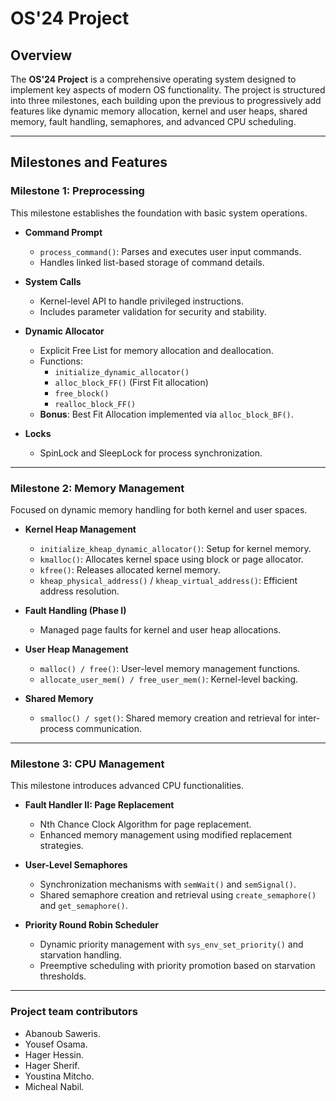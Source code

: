 # OS'24 Project

## Overview

The **OS'24 Project** is a comprehensive operating system designed to implement key aspects of modern OS functionality. The project is structured into three milestones, each building upon the previous to progressively add features like dynamic memory allocation, kernel and user heaps, shared memory, fault handling, semaphores, and advanced CPU scheduling.

---

## Milestones and Features

### Milestone 1: Preprocessing
This milestone establishes the foundation with basic system operations.

- **Command Prompt**  
  - `process_command()`: Parses and executes user input commands.  
  - Handles linked list-based storage of command details.  

- **System Calls**  
  - Kernel-level API to handle privileged instructions.  
  - Includes parameter validation for security and stability.  

- **Dynamic Allocator**  
  - Explicit Free List for memory allocation and deallocation.  
  - Functions:
    - `initialize_dynamic_allocator()`
    - `alloc_block_FF()` (First Fit allocation)
    - `free_block()`
    - `realloc_block_FF()`  
  - **Bonus**: Best Fit Allocation implemented via `alloc_block_BF()`.  

- **Locks**  
  - SpinLock and SleepLock for process synchronization.  

---

### Milestone 2: Memory Management
Focused on dynamic memory handling for both kernel and user spaces.

- **Kernel Heap Management**  
  - `initialize_kheap_dynamic_allocator()`: Setup for kernel memory.  
  - `kmalloc()`: Allocates kernel space using block or page allocator.  
  - `kfree()`: Releases allocated kernel memory.  
  - `kheap_physical_address()` / `kheap_virtual_address()`: Efficient address resolution.  

- **Fault Handling (Phase I)**  
  - Managed page faults for kernel and user heap allocations.  

- **User Heap Management**  
  - `malloc() / free()`: User-level memory management functions.  
  - `allocate_user_mem() / free_user_mem()`: Kernel-level backing.  

- **Shared Memory**  
  - `smalloc() / sget()`: Shared memory creation and retrieval for inter-process communication.  

---

### Milestone 3: CPU Management
This milestone introduces advanced CPU functionalities.

- **Fault Handler II: Page Replacement**  
  - Nth Chance Clock Algorithm for page replacement.  
  - Enhanced memory management using modified replacement strategies.  

- **User-Level Semaphores**  
  - Synchronization mechanisms with `semWait()` and `semSignal()`.  
  - Shared semaphore creation and retrieval using `create_semaphore()` and `get_semaphore()`.  

- **Priority Round Robin Scheduler**  
  - Dynamic priority management with `sys_env_set_priority()` and starvation handling.  
  - Preemptive scheduling with priority promotion based on starvation thresholds.  

---
### Project team contributors 
- Abanoub Saweris. 
- Yousef Osama.
- Hager Hessin.
- Hager Sherif.
- Youstina Mitcho.
- Micheal Nabil.

